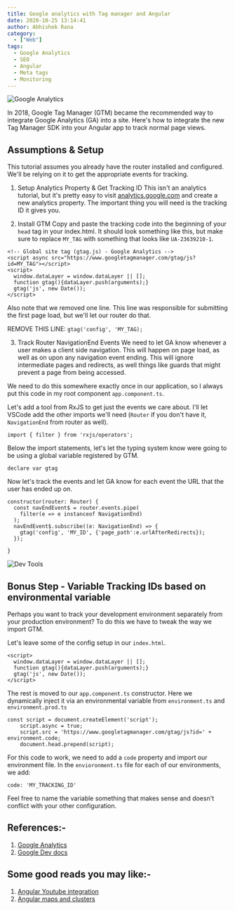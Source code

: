 ```yaml
---
title: Google analytics with Tag manager and Angular
date: 2020-10-25 13:14:41
author: Abhishek Rana
category:
  - ["Web"]
tags:
  - Google Analytics
  - SEO
  - Angular
  - Meta tags
  - Monitoring
---
```


![Google Analytics](/blog/Web/angular-analytics/banner.png)

In 2018, Google Tag Manager (GTM) became the recommended way to integrate Google Analytics (GA) into a site. Here's how to integrate the new Tag Manager SDK into your Angular app to track normal page views.

## Assumptions & Setup
This tutorial assumes you already have the router installed and configured. We'll be relying on it to get the appropriate events for tracking.

1. Setup Analytics Property & Get Tracking ID
This isn't an analytics tutorial, but it's pretty easy to visit [analytics.google.com](https://analytics.google.com/analytics/web/provision/#/provision) and create a new analytics property. The important thing you will need is the tracking ID it gives you.

2. Install GTM
Copy and paste the tracking code into the beginning of your `head` tag in your index.html. It should look something like this, but make sure to replace `MY_TAG` with something that looks like `UA-23639210-1`.
```
<!-- Global site tag (gtag.js) - Google Analytics -->
<script async src="https://www.googletagmanager.com/gtag/js?id=MY_TAG"></script>
<script>
  window.dataLayer = window.dataLayer || [];
  function gtag(){dataLayer.push(arguments);}
  gtag('js', new Date());
</script>
```

Also note that we removed one line. This line was responsible for submitting the first page load, but we'll let our router do that.

REMOVE THIS LINE:
`gtag('config', 'MY_TAG);`

3. Track Router NavigationEnd Events
We need to let GA know whenever a user makes a client side navigation. This will happen on page load, as well as on upon any navigation event ending. This will ignore intermediate pages and redirects, as well things like guards that might prevent a page from being accessed.

We need to do this somewhere exactly once in our application, so I always put this code in my root component `app.component.ts`.

Let's add a tool from RxJS to get just the events we care about. I'll let VSCode add the other imports we'll need (`Router` if you don't have it, `NavigationEnd` from router as well).
```
import { filter } from 'rxjs/operators';
```

Below the import statements, let's let the typing system know were going to be using a global variable registered by GTM.
```
declare var gtag
```

Now let's track the events and let GA know for each event the URL that the user has ended up on.
```
constructor(router: Router) {
  const navEndEvent$ = router.events.pipe(
    filter(e => e instanceof NavigationEnd)
  );
  navEndEvent$.subscribe((e: NavigationEnd) => {
    gtag('config', 'MY_ID', {'page_path':e.urlAfterRedirects});
  });

}
```

![Dev Tools](/blog/Web/angular-analytics/image_1.png)

## Bonus Step - Variable Tracking IDs based on environmental variable
Perhaps you want to track your development environment separately from your production environment? To do this we have to tweak the way we import GTM.

Let's leave some of the config setup in our `index.html`.
```
<script>
  window.dataLayer = window.dataLayer || [];
  function gtag(){dataLayer.push(arguments);}
  gtag('js', new Date());
</script>
```

The rest is moved to our `app.component.ts` constructor. Here we dynamically inject it via an environmental variable from `environment.ts` and `environment.prod.ts`
```
const script = document.createElement('script');
    script.async = true;
    script.src = 'https://www.googletagmanager.com/gtag/js?id=' + environment.code;
    document.head.prepend(script);﻿
```

For this code to work, we need to add a `code` property and import our environment file. In the `envioronment.ts` file for each of our environments, we add:
```
code: 'MY_TRACKING_ID'
```

Feel free to name the variable something that makes sense and doesn't conflict with your other configuration.

## References:-
1. [Google Analytics](https://analytics.google.com/analytics/web/provision/?hl=en#/provision)
2. [Google Dev docs](https://developers.google.com/analytics)

## Some good reads you may like:-
1. [Angular Youtube integration](https://nayan.co/blog/Web/angular-youtube/)
2. [Angular maps and clusters](https://nayan.co/blog/Web/angular-maps/)